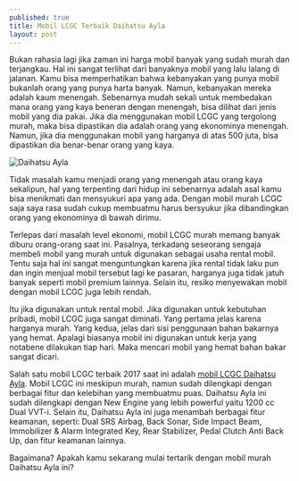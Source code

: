 ```yaml
---
published: true
title: Mobil LCGC Terbaik Daihatsu Ayla
layout: post
---
```


Bukan rahasia lagi jika zaman ini harga mobil banyak yang sudah murah dan terjangkau. Hal ini sangat terlihat dari banyaknya mobil yang lalu lalang di jalanan. Kamu bisa memperhatikan bahwa kebanyakan yang punya mobil bukanlah orang yang punya harta banyak. Namun, kebanyakan mereka adalah kaum menengah. Sebenarnya mudah sekali untuk membedakan mana orang yang kaya beneran dengan menengah, bisa dilihat dari jenis mobil yang dia pakai. Jika dia menggunakan mobil LCGC yang tergolong murah, maka bisa dipastikan dia adalah orang yang ekonominya menengah. Namun, jika dia menggunakan mobil yang harganya di atas 500 juta, bisa dipastikan dia benar-benar orang yang kaya.

![Daihatsu Ayla](http://s3.india.com/auto/wp-content/uploads/2016/12/3576995e1ed66df75a949efe890d417b__1.jpg)

Tidak masalah kamu menjadi orang yang menengah atau orang kaya sekalipun, hal yang terpenting dari hidup ini sebenarnya adalah asal kamu bisa menikmati dan mensyukuri apa yang ada. Dengan mobil murah LCGC saja saya rasa sudah cukup membuatmu harus bersyukur jika dibandingkan orang yang ekonominya di bawah dirimu.

Terlepas dari masalah level ekonomi, mobil LCGC murah memang banyak diburu orang-orang saat ini. Pasalnya, terkadang seseorang sengaja membeli mobil yang murah untuk digunakan sebagai usaha rental mobil. Tentu saja hal ini sangat menguntungkan karena jika rental tidak laku pun dan ingin menjual mobil tersebut lagi ke pasaran, harganya juga tidak jatuh banyak seperti mobil premium lainnya. Selain itu, resiko menyewakan mobil dengan mobil LCGC juga lebih rendah.

Itu jika digunakan untuk rental mobil. Jika digunakan untuk kebutuhan pribadi, mobil LCGC juga sangat diminati. Yang pertama jelas karena harganya murah. Yang kedua, jelas dari sisi penggunaan bahan bakarnya yang hemat. Apalagi biasanya mobil ini digunakan untuk kerja yang notabene dilakukan tiap hari. Maka mencari mobil yang hemat bahan bakar sangat dicari.

Salah satu mobil LCGC terbaik 2017 saat ini adalah [mobil LCGC Daihatsu Ayla](http://daihatsu.co.id/product/ayla). Mobil LCGC ini meskipun murah, namun sudah dilengkapi dengan berbagai fitur dan kelebihan yang membuatmu puas. Daihatsu Ayla ini sudah dilengkapi dengan New Engine yang lebih powerful yaitu 1200 cc Dual VVT-i. Selain itu, Daihatsu Ayla ini juga menambah berbagai fitur keamanan, seperti: Dual SRS Airbag, Back Sonar, Side Impact Beam, Immobilizer & Alarm Integrated Key, Rear Stabilizer, Pedal Clutch Anti Back Up, dan fitur keamanan lainnya.

Bagaimana? Apakah kamu sekarang mulai tertarik dengan mobil murah Daihatsu Ayla ini?
